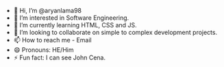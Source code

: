 - 👋 Hi, I’m @aryanlama98
- 👀 I’m interested in Software Engineering. 
- 🌱 I’m currently learning HTML, CSS and JS.
- 💞️ I’m looking to collaborate on simple to complex development projects. 
- 📫 How to reach me - Email
- 😄 Pronouns: HE/Him
- ⚡ Fun fact: I can see John Cena. 

<!---
aryanlama98/aryanlama98 is a ✨ special ✨ repository because its `README.md` (this file) appears on your GitHub profile.
You can click the Preview link to take a look at your changes.
--->
